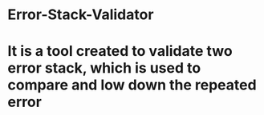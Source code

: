 # Error-Stack-Validator

# It is a tool created to validate two error stack, which is used to compare and low down the repeated error
